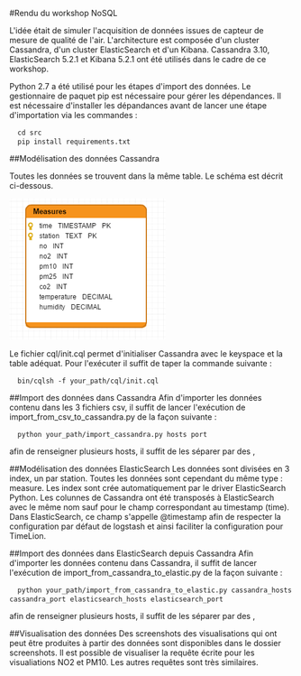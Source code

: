 #Rendu du workshop NoSQL

L'idée était de simuler l'acquisition de données issues de capteur de mesure de qualité de l'air. L'architecture est composée d'un cluster Cassandra, d'un cluster ElasticSearch et d'un Kibana. Cassandra 3.10, ElasticSearch 5.2.1 et Kibana 5.2.1 ont été utilisés dans le cadre de ce workshop.

Python 2.7 a été utilisé pour les étapes d'import des données. Le gestionnaire de paquet pip est nécessaire pour gérer les dépendances. Il est nécessaire d'installer les dépandances avant de lancer une étape d'importation via les commandes : 
```
  cd src
  pip install requirements.txt
```

##Modélisation des données Cassandra

Toutes les données se trouvent dans la même table. Le schéma est décrit ci-dessous.

![Database model](images/cassandra-diagram.png)


Le fichier cql/init.cql permet d'initialiser Cassandra avec le keyspace et la table adéquat.
Pour l'exécuter il suffit de taper la commande suivante :
```
  bin/cqlsh -f your_path/cql/init.cql
```
    
##Import des données dans Cassandra
Afin d'importer les données contenu dans les 3 fichiers csv, il suffit de lancer l'exécution de import_from_csv_to_cassandra.py de la façon suivante :
```
  python your_path/import_cassandra.py hosts port
```
afin de renseigner plusieurs hosts, il suffit de les séparer par des ,

##Modélisation des données ElasticSearch
Les données sont divisées en 3 index, un par station. Toutes les données sont cependant du même type : measure.
Les index sont crée automatiquement par le driver ElasticSearch Python.
Les colunnes de Cassandra ont été transposés à ElasticSearch avec le même nom sauf pour le champ correspondant au timestamp (time). Dans ElasticSearch, ce champ s'appelle @timestamp afin de respecter la configuration par défaut de logstash et ainsi faciliter la configuration pour TimeLion.
  
##Import des données dans ElasticSearch depuis Cassandra
Afin d'importer les données contenu dans Cassandra, il suffit de lancer l'exécution de import_from_cassandra_to_elastic.py de la façon suivante :
```
  python your_path/import_from_cassandra_to_elastic.py cassandra_hosts cassandra_port elasticsearch_hosts elasticsearch_port
```  
afin de renseigner plusieurs hosts, il suffit de les séparer par des ,

##Visualisation des données
Des screenshots des visualisations qui ont peut être produites à partir des données sont disponibles dans le dossier screenshots. Il est possible de visualiser la requête écrite pour les visualiations NO2 et PM10. Les autres requêtes sont très similaires.
